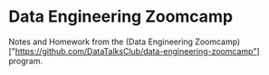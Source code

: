 # Data Engineering Zoomcamp

Notes and Homework from the (Data Engineering Zoomcamp)["https://github.com/DataTalksClub/data-engineering-zoomcamp"] program.
